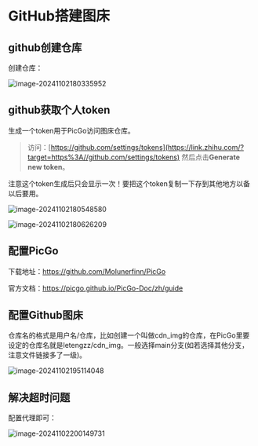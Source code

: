 # GitHub搭建图床

## github创建仓库

创建仓库：

![image-20241102180335952](https://fastly.jsdelivr.net/gh/LetengZzz/img/others/202412111125895.png)

## github获取个人token

生成一个token用于PicGo访问图床仓库。

> 访问：[https://github.com/settings/tokens](https://link.zhihu.com/?target=https%3A//github.com/settings/tokens) 然后点击**Generate new token**。

注意这个token生成后只会显示一次！要把这个token复制一下存到其他地方以备以后要用。

![image-20241102180548580](https://fastly.jsdelivr.net/gh/LetengZzz/img@main/others/202412111127606.png)

![image-20241102180626209](https://fastly.jsdelivr.net/gh/LetengZzz/img@main/others/202412111127376.png)

## 配置PicGo

下载地址：https://github.com/Molunerfinn/PicGo

官方文档：https://picgo.github.io/PicGo-Doc/zh/guide

## 配置Github图床

仓库名的格式是用户名/仓库，比如创建一个叫做cdn_img的仓库，在PicGo里要设定的仓库名就是letengzz/cdn_img。一般选择main分支(如若选择其他分支，注意文件链接多了一级)。

![image-20241102195114048](https://fastly.jsdelivr.net/gh/LetengZzz/img@main/others/202412111127102.png)

## 解决超时问题

配置代理即可：

![image-20241102200149731](https://fastly.jsdelivr.net/gh/LetengZzz/img@main/others/202412111127740.png)